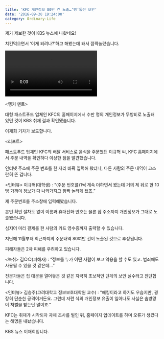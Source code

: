 ```yaml
---
title: 'KFC 개인정보 80만 건 노출…‘뻥’뚫린 보안'
date: '2016-09-30 19:24:00'
category: Ordinary-Life
---
```


<p>제가 제보한 것이 KBS 뉴스에 나왔네요!</p>

<p>치킨먹으면서 ‘이게 되려나?’하고 해봤는데 돼서 깜짝놀랐습니다.</p>

<video src="/assets/video/2016-09-30.mp4" controls></video>

<p>&lt;앵커 멘트&gt;</p>

<p>대형 패스트푸드 업체인 KFC의 홈페이지에서 수만 명의 개인정보가 무방비로 노출돼 있던 것이 KBS 취재 결과 확인됐습니다.</p>

<p>이재희 기자가 보도합니다.</p>

<p>&lt;리포트&gt;</p>

<p>패스트푸드 업체인 KFC의 배달 서비스로 음식을 주문했던 이규혁 씨, KFC 홈페이지에서 주문 내역을 확인하다 이상한 점을 발견했습니다.</p>

<p>인터넷 주소에 주문 번호를 한 자리 바꿔 입력해 봤더니, 다른 사람의 주문 내역이 고스란히 뜬 겁니다.</p>

<p>&lt;인터뷰&gt; 이규혁(대학생) : “(주문 번호를)1씩 계속 더하면서 봤는데 거의 제 뒤로 한 10명 가까이 정보가 다 나와가지고 깜짝 놀라게 됐죠.”</p>

<p>제 주문번호를 주소창에 입력해봤습니다.</p>

<p>본인 확인 절차도 없이 이름과 휴대전화 번호는 물론 집 주소까지 개인정보가 그대로 노출됐습니다.</p>

<p>심지어 미리 결제를 한 사람의 카드 영수증까지 출력할 수 있습니다.</p>

<p>지난해 11월부터 최근까지의 주문내역 80여만 건이 노출된 것으로 추정됩니다.</p>

<p>피해자들은 2차 피해를 우려하고 있습니다.</p>

<p>&lt;녹취&gt; 김○○(피해자) : “정보를 누가 어떤 사람이 보고 악용을 할 수도 있고. 범죄에도 사용될 수 있을 것 같은데…”</p>

<p>전문가들은 집 대문을 열어놓은 것 같은 지극히 초보적인 단계의 보안 실수라고 진단합니다.</p>

<p>&lt;인터뷰&gt; 김승주(고려대학교 정보보호대학원 교수) : “해킹이라고 하기도 우습지만, 굉장히 단순한 공격이거든요. 그런데 저런 식의 개인정보 유출이 일어나도 사실은 솜방망이 처벌을 받는단 말이죠.”</p>

<p>KFC는 취재가 시작되자 자체 조사를 벌인 뒤, 홈페이지 업데이트를 하며 오류가 생겼다는 해명을 내놨습니다.</p>

<p>KBS 뉴스 이재희입니다.</p>
